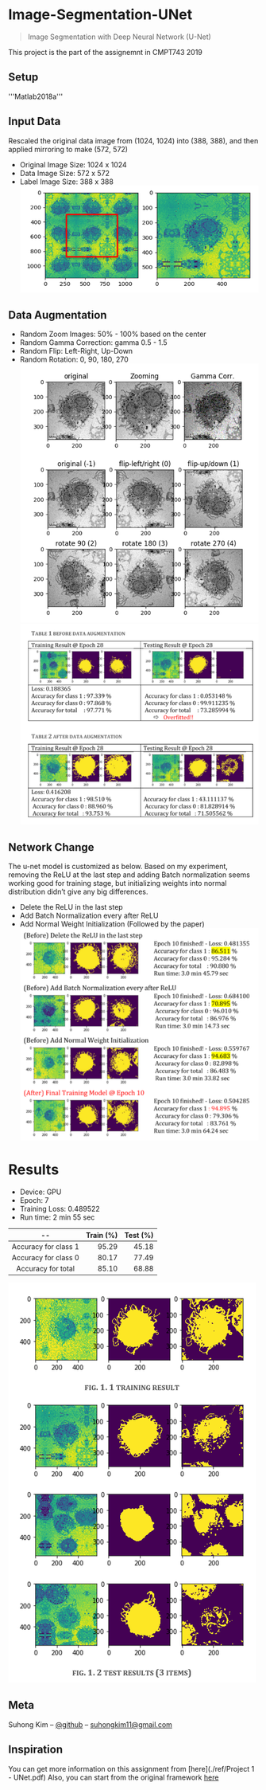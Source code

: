 # Image-Segmentation-UNet
> Image Segmentation with Deep Neural Network (U-Net) 

<!--[![NPM Version][npm-image]][npm-url] -->
<!--[![Build Status][travis-image]][travis-url] -->
<!--[![Downloads Stats][npm-downloads]][npm-url] -->

This project is the part of the assignemnt in CMPT743 2019 

## Setup
'''Matlab2018a'''

## Input Data 
Rescaled the original data image from (1024, 1024) into (388, 388), and then applied mirroring to make (572, 572) 
-	Original Image Size: 1024 x 1024 
-	Data Image Size: 572 x 572 
-	Label Image Size: 388 x 388  
![mirrored input](./screenshots/mirrorinput.png)

## Data Augmentation 
-	Random Zoom Images:  50% - 100% based on the center
-	Random Gamma Correction: gamma 0.5 - 1.5
-	Random Flip: Left-Right, Up-Down
-	Random Rotation: 0, 90, 180, 270
![](./screenshots/dataaug.png)
![](./screenshots/dataaugcomp.png)

## Network Change 
The u-net model is customized as below. Based on my experiment, removing the ReLU at the last step and adding Batch normalization  seems working good for training stage, but initializing weights into normal distribution didn’t give any big differences. 

-	Delete the ReLU in the last step 
-	Add Batch Normalization every after ReLU
-	Add Normal Weight Initialization (Followed by the paper) 
![](./screenshots/networkcomp.png)

# Results
-	Device: GPU
-	Epoch: 7 
-	Training Loss: 0.489522
-	Run time: 2 min 55 sec 

|--|Train (%)	|Test (%)|
|:--:|---:|---:|
|Accuracy for class 1 |	95.29	| 45.18|
|Accuracy for class 0 |	80.17	| 77.49|
|Accuracy for total	  | 85.10	| 68.88|

![](./screenshots/finalresult.png)

<!-- ## Usage example

A few motivating and useful examples of how your product can be used. Spice this up with code blocks and potentially more screenshots.

_For more examples and usage, please refer to the [Wiki][wiki]._
-->
## Meta

Suhong Kim – [@github](https://github.com/suhongkim) – suhongkim11@gmail.com
<!--Distributed under the XYZ license. See ``LICENSE`` for more information.-->

## Inspiration
You can get more information on this assignment from 
[here](./ref/Project 1 - UNet.pdf)
Also, you can start from the original framework
[here](https://drive.google.com/file/d/15eX5Hs_2BiZWb8DuVCX7EqMROtirhsqW/view)

<!-- 
## Contributing

1. Fork it (<https://github.com/yourname/yourproject/fork>)
2. Create your feature branch (`git checkout -b feature/fooBar`)
3. Commit your changes (`git commit -am 'Add some fooBar'`)
4. Push to the branch (`git push origin feature/fooBar`)
5. Create a new Pull Request
-->
<!-- Markdown link & img dfn's -->
[npm-image]: https://img.shields.io/npm/v/datadog-metrics.svg?style=flat-square
[npm-url]: https://npmjs.org/package/datadog-metrics
[npm-downloads]: https://img.shields.io/npm/dm/datadog-metrics.svg?style=flat-square
[travis-image]: https://img.shields.io/travis/dbader/node-datadog-metrics/master.svg?style=flat-square
[travis-url]: https://travis-ci.org/dbader/node-datadog-metrics
[wiki]: https://github.com/yourname/yourproject/wiki

